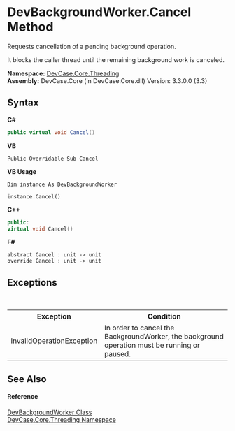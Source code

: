 # DevBackgroundWorker.Cancel Method 
 

Requests cancellation of a pending background operation. 

 It blocks the caller thread until the remaining background work is canceled.

**Namespace:**&nbsp;<a href="N_DevCase_Core_Threading">DevCase.Core.Threading</a><br />**Assembly:**&nbsp;DevCase.Core (in DevCase.Core.dll) Version: 3.3.0.0 (3.3)

## Syntax

**C#**<br />
``` C#
public virtual void Cancel()
```

**VB**<br />
``` VB
Public Overridable Sub Cancel
```

**VB Usage**<br />
``` VB Usage
Dim instance As DevBackgroundWorker

instance.Cancel()
```

**C++**<br />
``` C++
public:
virtual void Cancel()
```

**F#**<br />
``` F#
abstract Cancel : unit -> unit 
override Cancel : unit -> unit 
```


## Exceptions
&nbsp;<table><tr><th>Exception</th><th>Condition</th></tr><tr><td>InvalidOperationException</td><td>In order to cancel the BackgroundWorker, the background operation must be running or paused.</td></tr></table>

## See Also


#### Reference
<a href="T_DevCase_Core_Threading_DevBackgroundWorker">DevBackgroundWorker Class</a><br /><a href="N_DevCase_Core_Threading">DevCase.Core.Threading Namespace</a><br />